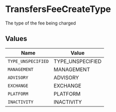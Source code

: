 # TransfersFeeCreateType

The type of the fee being charged


## Values

| Name               | Value              |
| ------------------ | ------------------ |
| `TYPE_UNSPECIFIED` | TYPE_UNSPECIFIED   |
| `MANAGEMENT`       | MANAGEMENT         |
| `ADVISORY`         | ADVISORY           |
| `EXCHANGE`         | EXCHANGE           |
| `PLATFORM`         | PLATFORM           |
| `INACTIVITY`       | INACTIVITY         |